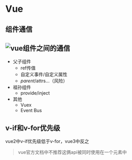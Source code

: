 # Vue

## 组件通信

## 	![vue组件之间的通信](https://tutu-1313352375.cos.ap-nanjing.myqcloud.com/my/vue_cpns_communication.png)

- 父子组件
  - ref传值
  - 自定义事件/自定义属性
  - $parent/$attrs…（风险）
- 祖孙组件
  - provide/inject
- 其他
  - Vuex
  - Event Bus

## v-if和v-for优先级

vue2中v-if优先级低于v-for，vue3中反之

> vue官方文档中不推荐这俩api被同时使用在一个元素中

